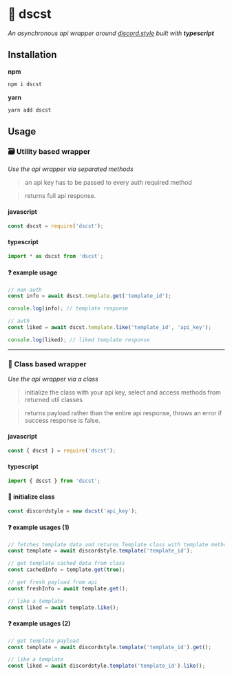 # 🔮 dscst

_An asynchronous api wrapper around [discord.style](https://www.discord.style) built with **typescript**_

## Installation

**npm**

```bash
npm i dscst
```

**yarn**

```bash
yarn add dscst
```

## Usage

### 🗃 Utility based wrapper

_Use the api wrapper via separated methods_

> an api key has to be passed to every auth required method

> returns full api response.

#### javascript

```js
const dscst = require('dscst');
```

#### typescript

```ts
import * as dscst from 'dscst';
```

#### ❓ example usage

```js
// non-auth
const info = await dscst.template.get('template_id');

console.log(info); // template response

// auth
const liked = await dscst.template.like('template_id', 'api_key');

console.log(liked); // liked template response
```

<hr>

### 🌴 Class based wrapper

_Use the api wrapper via a class_

> initialize the class with your api key, select and access methods from returned util classes

> returns payload rather than the entire api response, throws an error if success response is false.

#### javascript

```js
const { dscst } = require('dscst');
```

#### typescript

```ts
import { dscst } from 'dscst';
```

#### 🔨 initialize class

```js
const discordstyle = new dscst('api_key');
```

#### ❓ example usages (1)

```js
// fetches template data and returns Template class with template methods
const template = await discordstyle.template('template_id');

// get template cached data from class
const cachedInfo = template.get(true);

// get fresh payload from api
const freshInfo = await template.get();

// like a template
const liked = await template.like();
```

#### ❓ example usages (2)

```js
// get template payload
const template = await discordstyle.template('template_id').get();

// like a template
const liked = await discordstyle.template('template_id').like();
```
